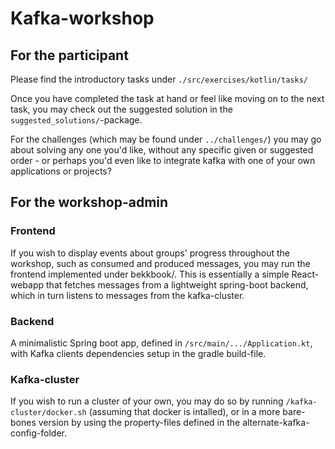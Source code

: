 
# Kafka-workshop

## For the participant

Please find the introductory tasks under `./src/exercises/kotlin/tasks/`

Once you have completed the task at hand or feel like moving on to the next task, you may check out the suggested solution 
in the `suggested_solutions/`-package.

For the challenges (which may be found under `../challenges/`) you may go about solving any one you'd like, 
without any specific given or suggested order - or perhaps you'd even like to integrate kafka with one of your own 
applications or projects?


## For the workshop-admin

### Frontend

If you wish to display events about groups' progress throughout the workshop, such as consumed and produced messages, 
you may run the frontend implemented under bekkbook/. This is essentially a simple React-webapp that fetches 
messages from a lightweight spring-boot backend, which in turn listens to messages from the kafka-cluster.

### Backend

A minimalistic Spring boot app, defined in `/src/main/.../Application.kt`, 
with Kafka clients dependencies setup in the gradle build-file.

### Kafka-cluster

If you wish to run a cluster of your own, you may do so by running `/kafka-cluster/docker.sh` 
(assuming that docker is intalled), or in a more bare-bones version by using the property-files defined in the 
alternate-kafka-config-folder.

